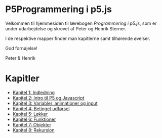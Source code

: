 # P5Programmering i p5.js

Velkommen til hjemmesiden til lærebogen *Programmering i p5.js*, som er under udarbejdelse og skrevet af Peter og Henrik Sterner. 

I de respektive mapper finder man kapitlerne samt tilhørende øvelser.

God fornøjelse!

Peter & Henrik


# Kapitler

- [Kapitel 1: Indledning](kap1/kap1.md)
- [Kapitel 2: Intro til P5 og Javascript](kap2/kap2.md)
- [Kapitel 3: Variabler, animationer og input](kap3/kap3.md)
- [Kapitel 4: Betinget udførsel](kap4/kap4.md)
- [Kapitel 5: Løkker](kap5/kap5.md)
- [Kapitel 6: Funktioner](kap6/kap6.md)
- [Kapitel 7: Objekter](kap7/kap7.md)
- [Kapitel 8: Rekursion](kap8/kap8.md)


